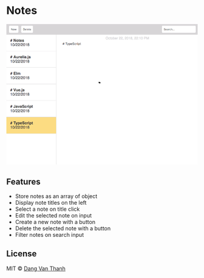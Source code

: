 # Notes

![](screenshot.png)

## Features

- Store notes as an array of object
- Display note titles on the left
- Select a note on title click
- Edit the selected note on input
- Create a new note with a button
- Delete the selected note with a button
- Filter notes on search input

## License

MIT © [Dang Van Thanh](https://dangthanh.org)
